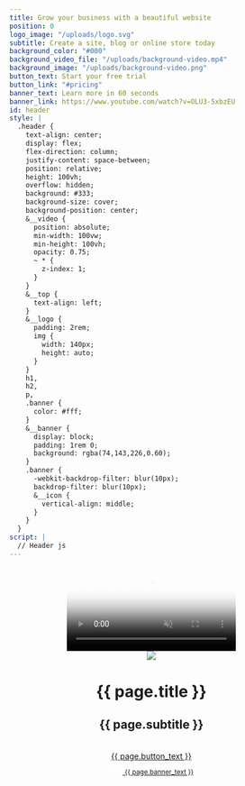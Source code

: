 ```yaml
---
title: Grow your business with a beautiful website
position: 0
logo_image: "/uploads/logo.svg"
subtitle: Create a site, blog or online store today
background_color: "#000"
background_video_file: "/uploads/background-video.mp4"
background_image: "/uploads/background-video.png"
button_text: Start your free trial
button_link: "#pricing"
banner_text: Learn more in 60 seconds
banner_link: https://www.youtube.com/watch?v=OLU3-5xbzEU
id: header
style: |
  .header {
    text-align: center;
    display: flex;
    flex-direction: column;
    justify-content: space-between;
    position: relative;
    height: 100vh;
    overflow: hidden;
    background: #333;
    background-size: cover;
    background-position: center;
    &__video {
      position: absolute;
      min-width: 100vw;
      min-height: 100vh;
      opacity: 0.75;
      ~ * {
        z-index: 1;
      }
    }
    &__top {
      text-align: left;
    }
    &__logo {
      padding: 2rem;
      img {
        width: 140px;
        height: auto;
      }
    }
    h1,
    h2,
    p,
    .banner {
      color: #fff;
    }
    &__banner {
      display: block;
      padding: 1rem 0;
      background: rgba(74,143,226,0.60);
    }
    .banner {
      -webkit-backdrop-filter: blur(10px);
      backdrop-filter: blur(10px);
      &__icon {
        vertical-align: middle;
      }
    }
  }
script: |
  // Header js
---
```


<header class="header" style="background: {{ page.background_color }}">
  <video class="header__video" autoplay loop muted playsinline poster="{{ page.background_image }}" >
    <source src="{{ page.background_video_file }}" type="video/mp4">
  </video>
  <div class="header__top">
    <div class="header__logo">
      <img src="{{ page.logo_image }}"/>
    </div>
  </div>
  <div class="header__main  typeset">
    <h1 class="header__title">{{ page.title }}</h1>
    <h2 class="header__subtitle">{{ page.subtitle }}</h2>
    <br/>
    <a class="header__button  button" href="{{ page.button_link }}">{{ page.button_text }}</a>
  </div>
  <div class="header__bottom  typeset">
    <a class="header__banner  banner" href="{{ page.banner_link }}">
      <svg class="banner__icon" width="24px" height="24px" viewBox="0 1 24 24" version="1.1" xmlns="http://www.w3.org/2000/svg" xmlns:xlink="http://www.w3.org/1999/xlink">
          <g id="ic_play_circle_outline_black_24px" stroke="none" stroke-width="1" fill="none" fill-rule="evenodd" transform="translate(0.000000, 1.000000)">
              <g id="Group">
                  <polygon id="Shape" points="0 0 24 0 24 24 0 24"></polygon>
                  <path d="M10,16.5 L16,12 L10,7.5 L10,16.5 L10,16.5 Z M12,2 C6.48,2 2,6.48 2,12 C2,17.52 6.48,22 12,22 C17.52,22 22,17.52 22,12 C22,6.48 17.52,2 12,2 L12,2 Z M12,20 C7.59,20 4,16.41 4,12 C4,7.59 7.59,4 12,4 C16.41,4 20,7.59 20,12 C20,16.41 16.41,20 12,20 L12,20 Z" id="Shape" fill="#FFFFFF"></path>
              </g>
          </g>
      </svg>
      <small class="banner__text">{{ page.banner_text }}</small>
    </a>
  </div>
</header>
